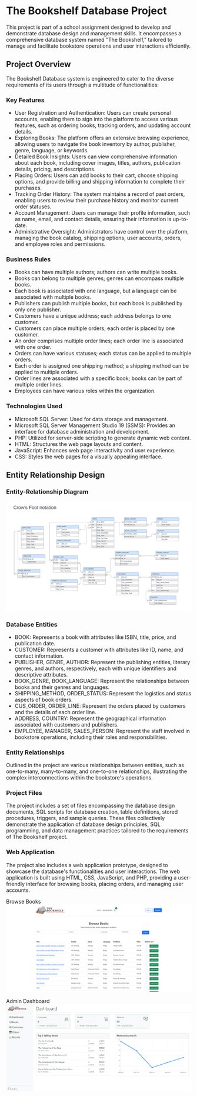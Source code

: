 # The Bookshelf Database Project

This project is part of a school assignment designed to develop and demonstrate database design and management skills. It encompasses a comprehensive database system named "The Bookshelf," tailored to manage and facilitate bookstore operations and user interactions efficiently.

## Project Overview

The Bookshelf Database system is engineered to cater to the diverse requirements of its users through a multitude of functionalities:

### Key Features
- User Registration and Authentication: Users can create personal accounts, enabling them to sign into the platform to access various features, such as ordering books, tracking orders, and updating account details.
- Exploring Books: The platform offers an extensive browsing experience, allowing users to navigate the book inventory by author, publisher, genre, language, or keywords.
- Detailed Book Insights: Users can view comprehensive information about each book, including cover images, titles, authors, publication details, pricing, and descriptions.
- Placing Orders: Users can add books to their cart, choose shipping options, and provide billing and shipping information to complete their purchases.
- Tracking Order History: The system maintains a record of past orders, enabling users to review their purchase history and monitor current order statuses.
- Account Management: Users can manage their profile information, such as name, email, and contact details, ensuring their information is up-to-date.
- Administrative Oversight: Administrators have control over the platform, managing the book catalog, shipping options, user accounts, orders, and employee roles and permissions.


### Business Rules
- Books can have multiple authors; authors can write multiple books.
- Books can belong to multiple genres; genres can encompass multiple books.
- Each book is associated with one language, but a language can be associated with multiple books.
- Publishers can publish multiple books, but each book is published by only one publisher.
- Customers have a unique address; each address belongs to one customer.
- Customers can place multiple orders; each order is placed by one customer.
- An order comprises multiple order lines; each order line is associated with one order.
- Orders can have various statuses; each status can be applied to multiple orders.
- Each order is assigned one shipping method; a shipping method can be applied to multiple orders.
- Order lines are associated with a specific book; books can be part of multiple order lines.
- Employees can have various roles within the organization.

### Technologies Used

- Microsoft SQL Server: Used for data storage and management.
- Microsoft SQL Server Management Studio 19 (SSMS): Provides an interface for database administration and development.
- PHP: Utilized for server-side scripting to generate dynamic web content.
- HTML: Structures the web page layouts and content.
- JavaScript: Enhances web page interactivity and user experience.
- CSS: Styles the web pages for a visually appealing interface.

## Entity Relationship Design

### Entity-Relationship Diagram
![Crow's Foot ERD](/screenshots/Crows-Foot-ERD.png)

### Database Entities
- BOOK: Represents a book with attributes like ISBN, title, price, and publication date.
- CUSTOMER: Represents a customer with attributes like ID, name, and contact information.
- PUBLISHER, GENRE, AUTHOR: Represent the publishing entities, literary genres, and authors, respectively, each with unique identifiers and descriptive attributes.
- BOOK_GENRE, BOOK_LANGUAGE: Represent the relationships between books and their genres and languages.
- SHIPPING_METHOD, ORDER_STATUS: Represent the logistics and status aspects of book orders.
- CUS_ORDER, ORDER_LINE: Represent the orders placed by customers and the details of each order line.
- ADDRESS, COUNTRY: Represent the geographical information associated with customers and publishers.
- EMPLOYEE, MANAGER, SALES_PERSON: Represent the staff involved in bookstore operations, including their roles and responsibilities.

### Entity Relationships
Outlined in the project are various relationships between entities, such as one-to-many, many-to-many, and one-to-one relationships, illustrating the complex interconnections within the bookstore's operations.

### Project Files
The project includes a set of files encompassing the database design documents, SQL scripts for database creation, table definitions, stored procedures, triggers, and sample queries. These files collectively demonstrate the application of database design principles, SQL programming, and data management practices tailored to the requirements of The Bookshelf project.

### Web Application
The project also includes a web application prototype, designed to showcase the database's functionalities and user interactions. The web application is built using HTML, CSS, JavaScript, and PHP, providing a user-friendly interface for browsing books, placing orders, and managing user accounts.

Browse Books
![Browse Books](/screenshots/browse-books.png)

Admin Dashboard
![Admin Dashboard](/screenshots/admin-dash.png)